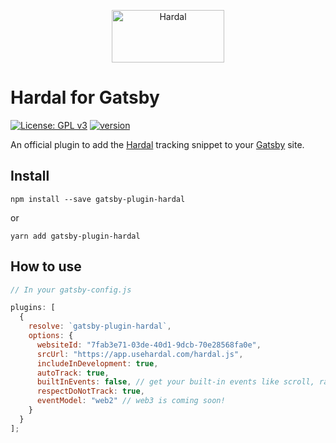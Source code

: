 <p align="center">
  <a href="https://usehardal.com/?utm_source=github&utm_medium=gatsby_plugin_logo" target="_blank">
    <img src="https://res.cloudinary.com/raufsamestone/image/upload/v1671398927/hardal/gj5urlgigxm9axbpp1oh.svg" alt="Hardal" width="180" height="84">
  </a>
</p>

# Hardal for Gatsby

[![License: GPL v3](https://img.shields.io/badge/License-GPLv3-blue.svg)](https://www.gnu.org/licenses/gpl-3.0) [![version](https://img.shields.io/badge/version-1.0.1-green.svg)](https://semver.org)

An official plugin to add the [Hardal](https://usehardal.com/) tracking snippet to your [Gatsby](https://www.gatsbyjs.com/) site.

## Install

`npm install --save gatsby-plugin-hardal`

or

`yarn add gatsby-plugin-hardal`

## How to use

```javascript
// In your gatsby-config.js

plugins: [
  {
    resolve: `gatsby-plugin-hardal`,
    options: {
      websiteId: "7fab3e71-03de-40d1-9dcb-70e28568fa0e",
      srcUrl: "https://app.usehardal.com/hardal.js",
      includeInDevelopment: true,
      autoTrack: true,
      builtInEvents: false, // get your built-in events like scroll, rage click, etc.
      respectDoNotTrack: true,
      eventModel: "web2" // web3 is coming soon!
    }
  }
];
```
